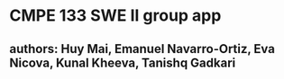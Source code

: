 # CMPE 133 SWE II group app
## authors: Huy Mai, Emanuel Navarro-Ortiz, Eva Nicova, Kunal Kheeva, Tanishq Gadkari